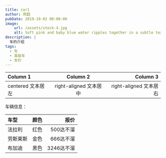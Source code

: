 ```yaml
---
title: car1
author: 郑超
pubDate: 2019-10-02 00:00:00
image: 
    url: /assets/stock-4.jpg
    alt: Soft pink and baby blue water ripples together in a subtle texture.
description: |
  车的介绍
tags:
  - 车
  - 高级车
  - 车价
---
```


| Column 1 | Column 2  |	Column 3 |
|:--------| :---------:|--------:|
| centered 文本居左 | right-aligned 文本居中 |right-aligned 文本居右|

车辆信息：

| 车型 | 颜色  |	报价 |
|:--------|:---------:|-----:|
| 法拉利 | 红色 | 500达不溜 |
| 劳斯莱斯 | 金色 | 666达不溜 |
| 布加迪 | 黑色 | 3246达不溜 |